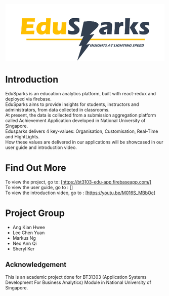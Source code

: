 ![EduSparks](./public/EduSparksLogo_yel.png)

# Introduction
EduSparks is an education analytics platform, built with react-redux and deployed via firebase. <br/>
EduSparks aims to provide insights for students, instructors and administrators, from data collected in classrooms. <br/>
At present, the data is collected from a submission aggregation platform called Achievement Application developed in National University of Singapore. <br/>
Edusparks delivers 4 key-values: Organisation, Customisation, Real-Time and HightLights. <br/>
How these values are delivered in our applications will be showcased in our user guide and introduction video.

# Find Out More
To view the project, go to: [https://bt3103-edu-app.firebaseapp.com/] <br/>
To view the user guide, go to : [] <br/>
To view the introduction video, go to : [https://youtu.be/M016S_MBbOc] <br/>

# Project Group
* Ang Kian Hwee
* Lee Chen Yuan
* Markus Ng 
* Neo Ann Qi
* Sheryl Ker

## Acknowledgement 
This is an academic project done for BT31303 (Application Systems Development For Business Analytics) Module in National University of Singapore.
